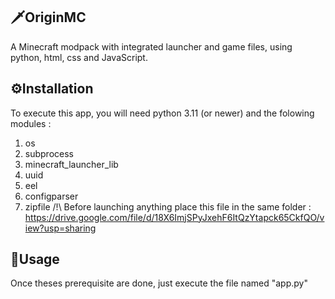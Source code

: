 ## 🗡️OriginMC
A Minecraft modpack with integrated launcher and game files, using python, html, css and JavaScript.

## ⚙️Installation
To execute this app, you will need python 3.11 (or newer) and the folowing modules :
1) os
2) subprocess
3) minecraft_launcher_lib
4) uuid
5) eel
6) configparser
7) zipfile
/!\ Before launching anything place this file in the same folder : https://drive.google.com/file/d/18X6ImjSPyJxehF6ItQzYtapck65CkfQO/view?usp=sharing

## 🚀Usage
Once theses prerequisite are done, just execute the file named "app.py"
